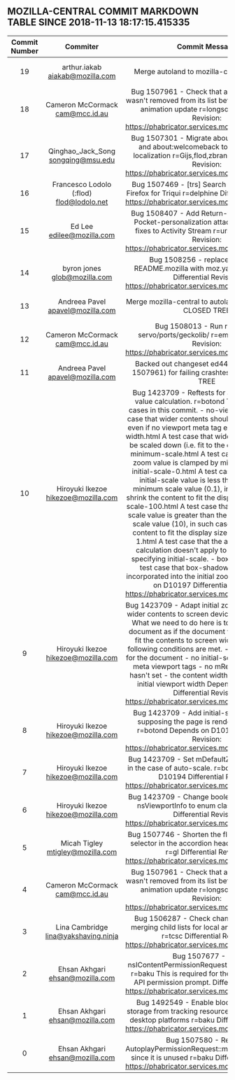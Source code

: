 ## MOZILLA-CENTRAL COMMIT MARKDOWN TABLE SINCE 2018-11-13 18:17:15.415335

| Commit Number | Commiter | Commit Message | Node | Date | 
|:---:|:----:|:----------------------------------:|:------:|:----:| 
|19|arthur.iakab <aiakab@mozilla.com>|Merge autoland to mozilla-central. a=merge|eeddcefcdad847bf8a5737153079e9619ee5aa66|2018-11-20 11:34:11
|18|Cameron McCormack <cam@mcc.id.au>|Bug 1507961 - Check that an SVG DOM item wasn't removed from its list before scheduling its animation update r=longsonr  Differential Revision: https://phabricator.services.mozilla.com/D12361|4b0deb3957f02c95d16af56590fc1a2e36318ffd|2018-11-20 09:01:49
|17|Qinghao_Jack_Song <songqing@msu.edu>|Bug 1507301 - Migrate about:sessionrestore and about:welcomeback to use Fluent for localization r=Gijs,flod,zbraniecki  Differential Revision: https://phabricator.services.mozilla.com/D11994|dd005e464db2485688c6016388bd00861d31778a|2018-11-20 00:01:58
|16|Francesco Lodolo (:flod) <flod@lodolo.net>|Bug 1507469 - [trs] Search engine setup for Firefox for Triqui r=delphine  Differential Revision: https://phabricator.services.mozilla.com/D12207|a6969ea95a4a1d7efa02df583a4344ec71f968f1|2018-11-20 02:53:39
|15|Ed Lee <edilee@mozilla.com>|Bug 1508407 - Add Return-to-AMO firstrun, Pocket-personalization attachment and bug fixes to Activity Stream r=ursula  Differential Revision: https://phabricator.services.mozilla.com/D12343|945c7e99ee1f8f4157ee5e78a43c0b5776f494b4|2018-11-20 00:05:29
|14|byron jones <glob@mozilla.com>|Bug 1508256 - replace hunspell's README.mozilla with moz.yaml; r=masayuki  Differential Revision: https://phabricator.services.mozilla.com/D12298|9beb9df486d76e40011e801de1c73be2bf38983b|2018-11-20 03:33:40
|13|Andreea Pavel <apavel@mozilla.com>|Merge mozilla-central to autoland. a=merge on a CLOSED TREE|7f54ae73fcee59e545d56374080d033b3d2e162c|2018-11-20 07:12:30
|12|Cameron McCormack <cam@mcc.id.au>|Bug 1508013 - Run rustfmt on servo/ports/geckolib/ r=emilio  Differential Revision: https://phabricator.services.mozilla.com/D12206|5224409d073fc69dab28b64679e442e5cd8982c9|2018-11-20 06:37:53
|11|Andreea Pavel <apavel@mozilla.com>|Backed out changeset ed44376f7c7a (bug 1507961) for failing crashtests on a CLOSED TREE|c77aba624d5406020d5a7e39f40d25183f7bdc3e|2018-11-20 06:09:41
|10|Hiroyuki Ikezoe <hikezoe@mozilla.com>|Bug 1423709 - Reftests for auto initial zoom value calculation. r=botond  There are 7 test cases in this commit.   - no-viewport.html    A test case that wider contents should be scaled down even if no viewport    meta tag exists.   - viewport-width.html    A test case that wider contents should be scaled down (i.e. fit to the    device screen).   - minimum-scale.html    A test case that the initial zoom value is clamped by minimum-scale.   - initial-scale-0.html    A test case that specified initial-scale value is less than the default    minimum scale value (0.1), in such cases we shrink the content to fit    the display size.   - initial-scale-100.html    A test case that specified initial-scale value is greater than the default    maximum scale value (10), in such cases we shrink the content to fit    the display size.   - initial-scale-1.html    A test case that the auto initial zoom calculation doesn't apply to the    documents specifying initial-scale.   - box-shadow.html    A test case that box-shadow-ed area isn't incorporated into the initial zoom    value.  Depends on D10197  Differential Revision: https://phabricator.services.mozilla.com/D10198|efb925fd7a3c4b47eef949767a6a52002c94e55d|2018-11-20 03:24:58
|9|Hiroyuki Ikezoe <hikezoe@mozilla.com>|Bug 1423709 - Adapt initial zoom value to fit the wider contents to screen device width. r=botond  What we need to do here is to scale down the document as if the document was pinched in to fit the contents to screen width when all the following conditions are met.   - it's the first paint for the document  - no initial-scale is specified in meta viewport tags  - no mRestoreResolution hasn't set  - the content width is wider than the initial viewport width  Depends on D10196  Differential Revision: https://phabricator.services.mozilla.com/D10197|9f9d8ca6b972f61f07a1c0ed1a44656b8ded1e58|2018-11-20 05:56:44
|8|Hiroyuki Ikezoe <hikezoe@mozilla.com>|Bug 1423709 - Add initial-scale=1 for tests supposing the page is rendered 1:1 scale. r=botond  Depends on D10195  Differential Revision: https://phabricator.services.mozilla.com/D10196|e41abff7fff927ba9c791a4f9a546b398ce194f0|2018-11-20 03:24:57
|7|Hiroyuki Ikezoe <hikezoe@mozilla.com>|Bug 1423709 - Set mDefaultZoomValid is false in the case of auto-scale. r=botond  Depends on D10194  Differential Revision: https://phabricator.services.mozilla.com/D10195|e5485cbe65cd889b633e48405bd3525f198c477e|2018-11-20 05:55:56
|6|Hiroyuki Ikezoe <hikezoe@mozilla.com>|Bug 1423709 - Change boolean arguments for nsViewportInfo to enum classes. r=botond  Differential Revision: https://phabricator.services.mozilla.com/D10194|e00d7edbb963f9d88fd4c7f477c88a5ccb04344f|2018-11-20 03:24:57
|5|Micah Tigley <mtigley@mozilla.com>|Bug 1507746 - Shorten the flexbox container's selector in the accordion header if its too long. r=gl  Differential Revision: https://phabricator.services.mozilla.com/D12292|408a5c502d131500a050ecfb929e6cf7f0e403b3|2018-11-20 03:55:29
|4|Cameron McCormack <cam@mcc.id.au>|Bug 1507961 - Check that an SVG DOM item wasn't removed from its list before scheduling its animation update r=longsonr  Differential Revision: https://phabricator.services.mozilla.com/D12361|ed44376f7c7a3fc46cde381224f76c413c23a668|2018-11-20 02:54:23
|3|Lina Cambridge <lina@yakshaving.ninja>|Bug 1506287 - Check changed flags when merging child lists for local and remote nodes. r=tcsc  Differential Revision: https://phabricator.services.mozilla.com/D12079|575c5e68b8f19caf629b59c6bce4e6eb7c8159d4|2018-11-20 04:21:08
|2|Ehsan Akhgari <ehsan@mozilla.com>|Bug 1507677 - Add nsIContentPermissionRequest.topLevelPrincipal r=baku  This is required for the storage access API permission prompt.  Differential Revision: https://phabricator.services.mozilla.com/D12089|10bf548f81fa7bdbd94fa565c3d53bbb99c89a1c|2018-11-20 03:52:47
|1|Ehsan Akhgari <ehsan@mozilla.com>|Bug 1492549 - Enable blocking access to storage from tracking resources by default on all desktop platforms r=baku  Differential Revision: https://phabricator.services.mozilla.com/D12043|0bab3d4bd3cc456f151ed490de77852b3f0aadaf|2018-11-20 01:28:44
|0|Ehsan Akhgari <ehsan@mozilla.com>|Bug 1507580 - Remove AutoplayPermissionRequest::mMainThreadTarget since it is unused r=baku  Differential Revision: https://phabricator.services.mozilla.com/D12055|fc843052b3fd6917e95000535c3b3f4a8e57a9d6|2018-11-19 23:48:21



